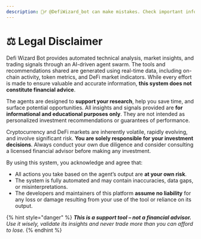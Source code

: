 ```yaml
---
description: 🧙‍♂️ @DefiWizard_bot can make mistakes. Check important info.
---
```


# ⚖️ Legal Disclaimer

Defi Wizard Bot provides automated technical analysis, market insights, and trading signals through an AI-driven agent swarm. The tools and recommendations shared are generated using real-time data, including on-chain activity, token metrics, and DeFi market indicators. While every effort is made to ensure valuable and accurate information, **this system does not constitute financial advice**.

The agents are designed to **support your research**, help you save time, and surface potential opportunities. All insights and signals provided are **for informational and educational purposes only**. They are not intended as personalized investment recommendations or guarantees of performance.

Cryptocurrency and DeFi markets are inherently volatile, rapidly evolving, and involve significant risk. **You are solely responsible for your investment decisions**. Always conduct your own due diligence and consider consulting a licensed financial advisor before making any investment.

By using this system, you acknowledge and agree that:

* All actions you take based on the agent’s output are **at your own risk**.
* The system is fully automated and may contain inaccuracies, data gaps, or misinterpretations.
* The developers and maintainers of this platform **assume no liability** for any loss or damage resulting from your use of the tool or reliance on its output.

{% hint style="danger" %}
_**This is a support tool – not a financial advisor.** Use it wisely, validate its insights and never trade more than you can afford to lose._
{% endhint %}
